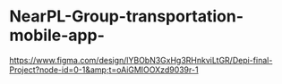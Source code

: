 # NearPL-Group-transportation-mobile-app-
https://www.figma.com/design/lYBObN3GxHg3RHnkviLtGR/Depi-final-Project?node-id=0-1&amp;t=oAiGMIOOXzd9039r-1
